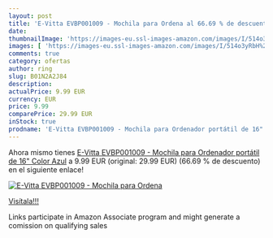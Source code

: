 ```yaml
---
layout: post
title: 'E-Vitta EVBP001009 - Mochila para Ordena al 66.69 % de descuento'
date: 
thumbnailImage: 'https://images-eu.ssl-images-amazon.com/images/I/514o3yRbH%2BL._SL200_.jpg'
images: [ 'https://images-eu.ssl-images-amazon.com/images/I/514o3yRbH%2BL._SL200_.jpg' ]
comments: true
category: ofertas
author: ring
slug: B01N2A2J84
description:
actualPrice: 9.99 EUR
currency: EUR
price: 9.99
comparePrice: 29.99 EUR
inStock: true
prodname: 'E-Vitta EVBP001009 - Mochila para Ordenador portátil de 16"  Color Azul'
---
```


Ahora mismo tienes [E-Vitta EVBP001009 - Mochila para Ordenador portátil de 16"  Color Azul](https://www.amazon.es/dp/B01N2A2J84/?tag=tolees-21) a 9.99 EUR (original: 29.99 EUR) (66.69 %  de descuento) en el siguiente enlace!

[![E-Vitta EVBP001009 - Mochila para Ordena](https://images-eu.ssl-images-amazon.com/images/I/514o3yRbH%2BL._SL200_.jpg)](https://www.amazon.es/dp/B01N2A2J84/?tag=tolees-21)

[Visítala!!!](https://www.amazon.es/dp/B01N2A2J84/?tag=tolees-21)

Links participate in Amazon Associate program and might generate a comission on qualifying sales
